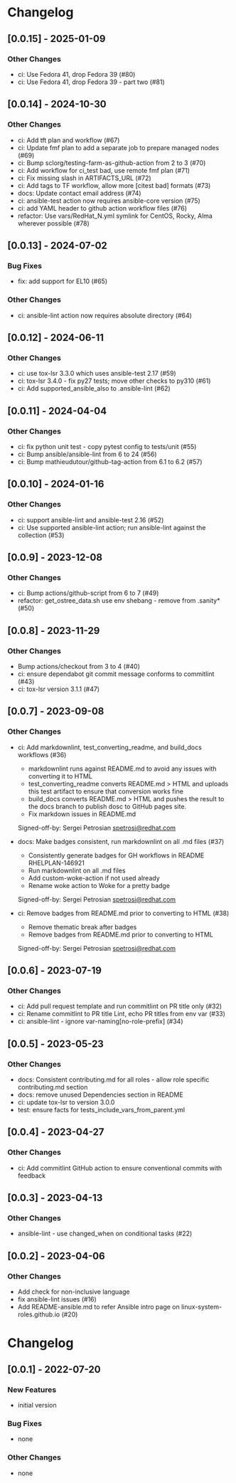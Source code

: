 Changelog
=========

[0.0.15] - 2025-01-09
--------------------

### Other Changes

- ci: Use Fedora 41, drop Fedora 39 (#80)
- ci: Use Fedora 41, drop Fedora 39 - part two (#81)

[0.0.14] - 2024-10-30
--------------------

### Other Changes

- ci: Add tft plan and workflow (#67)
- ci: Update fmf plan to add a separate job to prepare managed nodes (#69)
- ci: Bump sclorg/testing-farm-as-github-action from 2 to 3 (#70)
- ci: Add workflow for ci_test bad, use remote fmf plan (#71)
- ci: Fix missing slash in ARTIFACTS_URL (#72)
- ci: Add tags to TF workflow, allow more [citest bad] formats (#73)
- docs: Update contact email address (#74)
- ci: ansible-test action now requires ansible-core version (#75)
- ci: add YAML header to github action workflow files (#76)
- refactor: Use vars/RedHat_N.yml symlink for CentOS, Rocky, Alma wherever possible (#78)

[0.0.13] - 2024-07-02
--------------------

### Bug Fixes

- fix: add support for EL10 (#65)

### Other Changes

- ci: ansible-lint action now requires absolute directory (#64)

[0.0.12] - 2024-06-11
--------------------

### Other Changes

- ci: use tox-lsr 3.3.0 which uses ansible-test 2.17 (#59)
- ci: tox-lsr 3.4.0 - fix py27 tests; move other checks to py310 (#61)
- ci: Add supported_ansible_also to .ansible-lint (#62)

[0.0.11] - 2024-04-04
--------------------

### Other Changes

- ci: fix python unit test - copy pytest config to tests/unit (#55)
- ci: Bump ansible/ansible-lint from 6 to 24 (#56)
- ci: Bump mathieudutour/github-tag-action from 6.1 to 6.2 (#57)

[0.0.10] - 2024-01-16
--------------------

### Other Changes

- ci: support ansible-lint and ansible-test 2.16 (#52)
- ci: Use supported ansible-lint action; run ansible-lint against the collection (#53)

[0.0.9] - 2023-12-08
--------------------

### Other Changes

- ci: Bump actions/github-script from 6 to 7 (#49)
- refactor: get_ostree_data.sh use env shebang - remove from .sanity* (#50)

[0.0.8] - 2023-11-29
--------------------

### Other Changes

- Bump actions/checkout from 3 to 4 (#40)
- ci: ensure dependabot git commit message conforms to commitlint (#43)
- ci: tox-lsr version 3.1.1 (#47)

[0.0.7] - 2023-09-08
--------------------

### Other Changes

- ci: Add markdownlint, test_converting_readme, and build_docs workflows (#36)

  - markdownlint runs against README.md to avoid any issues with
    converting it to HTML
  - test_converting_readme converts README.md > HTML and uploads this test
    artifact to ensure that conversion works fine
  - build_docs converts README.md > HTML and pushes the result to the
    docs branch to publish dosc to GitHub pages site.
  - Fix markdown issues in README.md
  
  Signed-off-by: Sergei Petrosian <spetrosi@redhat.com>

- docs: Make badges consistent, run markdownlint on all .md files (#37)

  - Consistently generate badges for GH workflows in README RHELPLAN-146921
  - Run markdownlint on all .md files
  - Add custom-woke-action if not used already
  - Rename woke action to Woke for a pretty badge
  
  Signed-off-by: Sergei Petrosian <spetrosi@redhat.com>

- ci: Remove badges from README.md prior to converting to HTML (#38)

  - Remove thematic break after badges
  - Remove badges from README.md prior to converting to HTML
  
  Signed-off-by: Sergei Petrosian <spetrosi@redhat.com>

[0.0.6] - 2023-07-19
--------------------

### Other Changes

- ci: Add pull request template and run commitlint on PR title only (#32)
- ci: Rename commitlint to PR title Lint, echo PR titles from env var (#33)
- ci: ansible-lint - ignore var-naming[no-role-prefix] (#34)

[0.0.5] - 2023-05-23
--------------------

### Other Changes

- docs: Consistent contributing.md for all roles - allow role specific contributing.md section
- docs: remove unused Dependencies section in README
- ci: update tox-lsr to version 3.0.0
- test: ensure facts for tests_include_vars_from_parent.yml

[0.0.4] - 2023-04-27
--------------------

### Other Changes

- ci: Add commitlint GitHub action to ensure conventional commits with feedback

[0.0.3] - 2023-04-13
--------------------

### Other Changes

- ansible-lint - use changed_when on conditional tasks (#22)

[0.0.2] - 2023-04-06
--------------------

### Other Changes

- Add check for non-inclusive language
- fix ansible-lint issues (#16)
- Add README-ansible.md to refer Ansible intro page on linux-system-roles.github.io (#20)

Changelog
=========

[0.0.1] - 2022-07-20
--------------------

### New Features

- initial version

### Bug Fixes

- none

### Other Changes

- none

